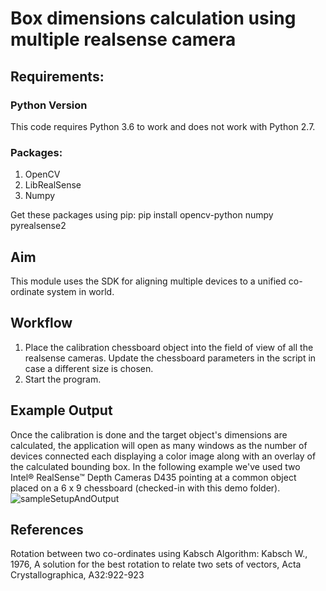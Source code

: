 ﻿# Box dimensions calculation using multiple realsense camera

## Requirements: 
### Python Version
This code requires Python 3.6 to work and does not work with Python 2.7.

### Packages: 
1. OpenCV
2. LibRealSense
3. Numpy

Get these packages using pip: pip install opencv-python numpy pyrealsense2


## Aim
This module uses the SDK for aligning multiple devices to a unified co-ordinate system in world. 


## Workflow
1. Place the calibration chessboard object into the field of view of all the realsense cameras. Update the chessboard parameters in the script in case a different size is chosen.                                 
2. Start the program.

## Example Output
Once the calibration is done and the target object's dimensions are calculated, the application will open as many windows as the number of devices connected each displaying a color image along with an overlay of the calculated bounding box.
In the following example we've used two Intel® RealSense™ Depth Cameras D435 pointing at a common object placed on a 6 x 9 chessboard (checked-in with this demo folder).
![sampleSetupAndOutput](https://github.com/framosgmbh/librealsense/blob/box_dimensioner_multicam/wrappers/python/examples/box_dimensioner_multicam/samplesetupandoutput.jpg)

## References
Rotation between two co-ordinates using Kabsch Algorithm: 
Kabsch W., 1976, A solution for the best rotation to relate two sets of vectors, Acta Crystallographica, A32:922-923

